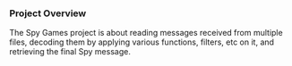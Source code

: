 ### Project Overview

 The Spy Games project is about reading messages received from multiple files, decoding them by applying various functions, filters, etc on it, and retrieving the final Spy message.


